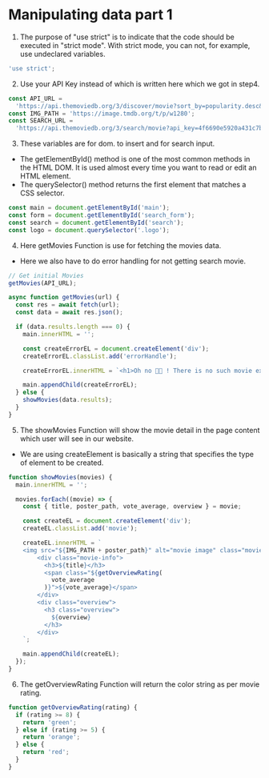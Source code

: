 # Manipulating data part 1

1. The purpose of "use strict" is to indicate that the code should be executed in "strict mode".
   With strict mode, you can not, for example, use undeclared variables.

```js
'use strict';
```

2. Use your API Key instead of which is written here which we got in step4.

```js
const API_URL =
  'https://api.themoviedb.org/3/discover/movie?sort_by=popularity.desc&api_key=4f6690e5920a43000b65b9bf0b5869bf&page=1';
const IMG_PATH = 'https://image.tmdb.org/t/p/w1280';
const SEARCH_URL =
  'https://api.themoviedb.org/3/search/movie?api_key=4f6690e5920a431c7b65b9bf0b5869bf&query="';
```

3. These variables are for dom. to insert and for search input.

- The getElementById() method is one of the most common methods in the HTML DOM. It is used almost every time you want to read or edit an HTML element.
- The querySelector() method returns the first element that matches a CSS selector.

```js
const main = document.getElementById('main');
const form = document.getElementById('search_form');
const search = document.getElementById('search');
const logo = document.querySelector('.logo');
```

4. Here getMovies Function is use for fetching the movies data.

- Here we also have to do error handling for not getting search movie.

```js
// Get initial Movies
getMovies(API_URL);

async function getMovies(url) {
  const res = await fetch(url);
  const data = await res.json();

  if (data.results.length === 0) {
    main.innerHTML = '';

    const createErrorEL = document.createElement('div');
    createErrorEL.classList.add('errorHandle');

    createErrorEL.innerHTML = `<h1>Oh no 🙅🏻 ! There is no such movie exists </h1>`;

    main.appendChild(createErrorEL);
  } else {
    showMovies(data.results);
  }
}
```

5. The showMovies Function will show the movie detail in the page content which user will see in our website.

- We are using createElement is basically a string that specifies the type of element to be created.

```js
function showMovies(movies) {
  main.innerHTML = '';

  movies.forEach((movie) => {
    const { title, poster_path, vote_average, overview } = movie;

    const createEL = document.createElement('div');
    createEL.classList.add('movie');

    createEL.innerHTML = `
    <img src="${IMG_PATH + poster_path}" alt="movie image" class="movie-img" />
        <div class="movie-info">
          <h3>${title}</h3>
          <span class="${getOverviewRating(
            vote_average
          )}">${vote_average}</span>
        </div>
        <div class="overview">
          <h3 class="overview">
            ${overview}
          </h3>
        </div>
    `;

    main.appendChild(createEL);
  });
}
```

6. The getOverviewRating Function will return the color string as per movie rating.

```js
function getOverviewRating(rating) {
  if (rating >= 8) {
    return 'green';
  } else if (rating >= 5) {
    return 'orange';
  } else {
    return 'red';
  }
}
```

